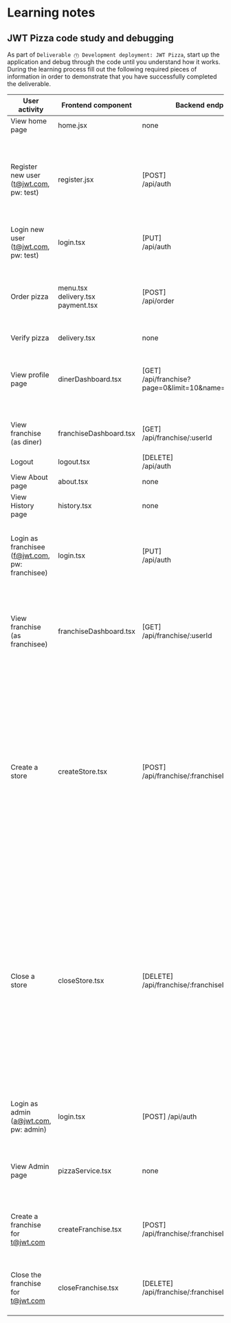 # Learning notes

## JWT Pizza code study and debugging

As part of `Deliverable ⓵ Development deployment: JWT Pizza`, start up the application and debug through the code until you understand how it works. During the learning process fill out the following required pieces of information in order to demonstrate that you have successfully completed the deliverable.

| User activity                                       | Frontend component | Backend endpoints | Database SQL |
| --------------------------------------------------- | ------------------ | ----------------- | ------------ |
| View home page                                      |  home.jsx          |     none          |      none    |
| Register new user<br/>(t@jwt.com, pw: test)         |  register.jsx      | [POST] <br/> /api/auth    | INSERT INTO user (name, email, password) VALUES (?, ?, ?) <br/>  INSERT INTO userRole (userId, role, objectId) VALUES (?, ?, ?) <br/>  INSERT INTO auth (token, userId) VALUES (?, ?) ON DUPLICATE KEY UPDATE token=token <br/>    |
| Login new user<br/>(t@jwt.com, pw: test)            |   login.tsx                 |   [PUT]<br/> /api/auth                |  INSERT INTO auth (token, userId) VALUES (?, ?) ON DUPLICATE KEY UPDATE token=token            | 
| Order pizza                                         |    menu.tsx <br/> delivery.tsx <br/>  payment.tsx              |   [POST] <br/> /api/order                |   INSERT INTO dinerOrder (dinerId, franchiseId, storeId, date) VALUES (?, ?, ?, now()) <br/> INSERT INTO orderItem (orderId, menuId, description, price) VALUES (?, ?, ?, ?)          |
| Verify pizza                                        |   delivery.tsx                 |        none           |   none           |
| View profile page                                   |    dinerDashboard.tsx                |  [GET]<br/>     /api/franchise?page=0&limit=10&name=*            |    SELECT id, franchiseId, storeId, date FROM dinerOrder WHERE dinerId=? LIMIT <br/>   SELECT id, menuId, description, price FROM orderItem WHERE orderId=?           |
| View franchise<br/>(as diner)                       |  franchiseDashboard.tsx                  |      [GET] <br/> /api/franchise/:userId          | SELECT objectId FROM userRole WHERE role='franchisee' AND userId=?             |
| Logout                                              |  logout.tsx                  | [DELETE] <br/> /api/auth                  |    DELETE FROM auth WHERE token=?          |
| View About page                                     |   about.tsx                 |    none               |   none           |
| View History page                                   |   history.tsx                 |      none             |  none            |
| Login as franchisee<br/>(f@jwt.com, pw: franchisee) |   login.tsx                 |   [PUT]<br/>  /api/auth              |  SELECT * FROM user WHERE email=? <br/>  SELECT * FROM userRole WHERE userId=? <br/>  INSERT INTO auth (token, userId) VALUES (?, ?) ON DUPLICATE KEY UPDATE token=token <br/>        |
| View franchise<br/>(as franchisee)                  |   franchiseDashboard.tsx                 |    [GET] <br/> /api/franchise/:userId               |  SELECT userId FROM auth WHERE token=? <br/>   SELECT objectId FROM userRole WHERE role='franchisee' AND userId=? <br/>   SELECT id, name FROM franchise WHERE id in (${franchiseIds.join(',')}) <br/>      |
| Create a store                                      |  createStore.tsx                  |    [POST] <br/>    /api/franchise/:franchiseId/store             |    SELECT u.id, u.name, u.email FROM userRole AS ur JOIN user AS u ON u.id=ur.userId WHERE ur.objectId=? AND ur.role='franchisee <br/> SELECT s.id, s.name, COALESCE(SUM(oi.price), 0) AS totalRevenue FROM dinerOrder AS do JOIN orderItem AS oi ON do.id=oi.orderId RIGHT JOIN store AS s ON s.id=do.storeId WHERE s.franchiseId=? GROUP BY s.id   <br/> SELECT objectId FROM userRole WHERE role='franchisee' AND userId=?  <br/> SELECT id, name FROM franchise WHERE id in (${franchiseIds.join(',')})   |
| Close a store                                       |   closeStore.tsx                 |  [DELETE] <br/>     /api/franchise/:franchiseId/store/:storeId       |  SELECT u.id, u.name, u.email FROM userRole AS ur JOIN user AS u ON u.id=ur.userId WHERE ur.objectId=? AND ur.role='franchisee' <br/>    `SELECT s.id, s.name, COALESCE(SUM(oi.price), 0) AS totalRevenue FROM dinerOrder AS do JOIN orderItem AS oi ON do.id=oi.orderId RIGHT JOIN store AS s ON s.id=do.storeId WHERE s.franchiseId=? GROUP BY s.id <br/>  SELECT userId FROM auth WHERE token=? <br/> SELECT objectId FROM userRole WHERE role='franchisee' AND userId=? <br/> SELECT id, name FROM franchise WHERE id in (${franchiseIds.join(',')}) <br/>     |
| Login as admin<br/>(a@jwt.com, pw: admin)           | login.tsx  |                 [POST] /api/auth          |    INSERT INTO user (name, email, password) VALUES (?, ?, ?) <br/> INSERT INTO userRole (userId, role, objectId) VALUES (?, ?, ?)     
| View Admin page                                     |    pizzaService.tsx                |    none               |    `SELECT userId FROM auth WHERE token=? <br/>   SELECT id, name FROM franchise WHERE name LIKE ? LIMIT ${limit + 1} OFFSET ${offset} <br/>       |
| Create a franchise for t@jwt.com                    |    createFranchise.tsx                |   [POST] <br/>  /api/franchise/:franchiseId/store            | SELECT id, name FROM user WHERE email=? <br/> INSERT INTO franchise (name) VALUES (?) <br/>  INSERT INTO userRole (userId, role, objectId) VALUES (?, ?, ?) <br/>           |
| Close the franchise for t@jwt.com                   |   closeFranchise.tsx               |  [DELETE] <br/> /api/franchise/:franchiseId/store/:storeId                 |   DELETE FROM store WHERE franchiseId=? <br/> DELETE FROM userRole WHERE objectId=? <br/>  DELETE FROM franchise WHERE id=?          |
